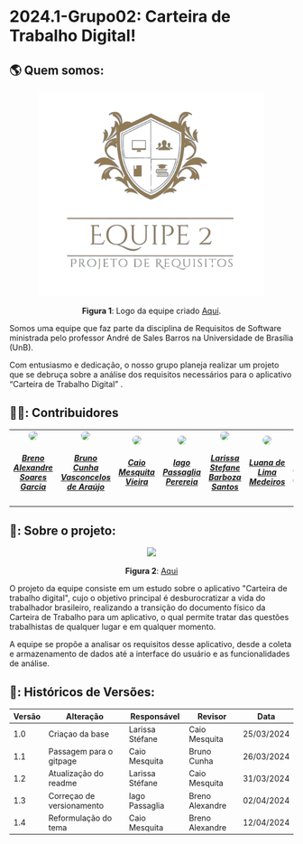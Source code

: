 # 2024.1-Grupo02: Carteira de Trabalho Digital!

## :earth_americas: Quem somos:

 <center>
  <img src="/docs/assets/Midia/logoEquipeTransparente.png" width='400px'>

   **Figura 1**: Logo da equipe criado [Aqui](https://www.designevo.com/).
 </center>

Somos uma equipe que faz parte da disciplina de Requisitos de Software ministrada pelo professor André de Sales Barros na Universidade de Brasília (UnB). 

Com entusiasmo e dedicação, o nosso grupo planeja realizar um projeto  que se debruça sobre a análise dos requisitos necessários para o aplicativo “Carteira de Trabalho Digital” .
## 👨‍🎓: Contribuidores

<table style="margin-left: auto; margin-right: auto;">
    <tr>
        <td align="center">
            <a href="https://github.com/brenoalexandre0">
                <img style="border-radius: 50%;" src="https://github.com/brenoalexandre0.png" width="150px;"/>
                <h5 class="text-center"> Breno Alexandre Soares Garcia  </h5>
            </a>
        </td>
        <td align="center">
            <a href="https://github.com/brunocva">
                <img style="border-radius: 50%;" src="https://github.com/brunocva.png" width="150px;"/>
                <h5 class="text-center">Bruno Cunha Vasconcelos de Araújo <br> </h5>
            </a>
        </td>
       <td align="center">
            <a href="https://github.com/caiomesvie">
                <img style="border-radius: 50%;" src="https://github.com/caiomesvie.png" width="150px;"/>
                <h5 class="text-center"> Caio Mesquita Vieira <br> </h5>
            </a>
        </td>
      <td align="center">
            <a href="https://github.com/Paxxaglia">
                <img style="border-radius: 50%;" src="https://github.com/Paxxaglia.png" width="150px;"/>
                <h5 class="text-center"> Iago Passaglia Perereia <br> </h5>
            </a>
        </td>
      <td align="center">
            <a href="https://github.com/SkywalkerSupreme">
                <img style="border-radius: 50%;" src="https://github.com/SkywalkerSupreme.png" width="150px;"/>
                <h5 class="text-center">Larissa Stefane Barboza Santos <br> </h5>
            </a>
        </td>
      <td align="center">
            <a href="https://github.com/LuaMedeiros">
                <img style="border-radius: 50%;" src="https://github.com/LuaMedeiros.png" width="150px;"/>
                <h5 class="text-center"> Luana de Lima Medeiros <br> </h5>
            </a>
        </td>
      <td align="center">
            <a href="https://github.com/Izarias">
                <img style="border-radius: 50%;" src="https://github.com/Izarias.png" width="150px;"/>
                <h5 class="text-center"> Pedro Augusto Dourado Izarias <br> </h5>
            </a>
        </td>
      
</table>

## 📘: Sobre o projeto:

<center>
  <img src="https://www.gov.br/pt-br/noticias/financas-impostos-e-gestao-publica/2020/07/carteira-de-trabalho-digital-tem-mais-de-100-milhoes-de-acessos/carteira-de-trabalho.jpg/@@images/4786b7d4-2159-48e9-b44c-d4c728507a6f.jpeg">

  **Figura 2**: [Aqui](https://www.gov.br/pt-br/noticias/financas-impostos-e-gestao-publica/2020/07/carteira-de-trabalho-digital-tem-mais-de-100-milhoes-de-acessos)
</center>

O projeto da equipe consiste em um estudo sobre o aplicativo "Carteira de trabalho digital", cujo o objetivo principal é desburocratizar a vida do trabalhador brasileiro, realizando a transição do documento físico da Carteira de Trabalho para um aplicativo, o qual permite tratar das questões trabalhistas de qualquer lugar e em qualquer momento.

A equipe se propõe a analisar os requisitos desse aplicativo, desde a coleta e armazenamento de dados até a interface do usuário e as funcionalidades de análise.

## 📑: Históricos de Versões:

| Versão | Alteração | Responsável | Revisor | Data |
| - | - | - | - | - |
| 1.0 | Criaçao da base | Larissa Stéfane | Caio Mesquita| 25/03/2024 |
| 1.1 | Passagem para o gitpage | Caio Mesquita | Bruno Cunha | 26/03/2024 |
| 1.2 | Atualização do readme | Larissa Stéfane  | Caio Mesquita | 31/03/2024 |
| 1.3 | Correçao de versionamento | Iago Passaglia | Breno Alexandre | 02/04/2024 |
| 1.4 | Reformulação do tema | Caio Mesquita | Breno Alexandre | 12/04/2024 |

